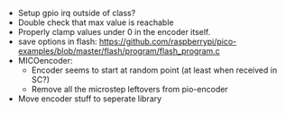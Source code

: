 - Setup gpio irq outside of class?
- Double check that max value is reachable
- Properly clamp values under 0 in the encoder itself.
- save options in flash: https://github.com/raspberrypi/pico-examples/blob/master/flash/program/flash_program.c
- MICOencoder:
	- Encoder seems to start at random point (at least when received in SC?)
	- Remove all the microstep leftovers from pio-encoder
- Move encoder stuff to seperate library
